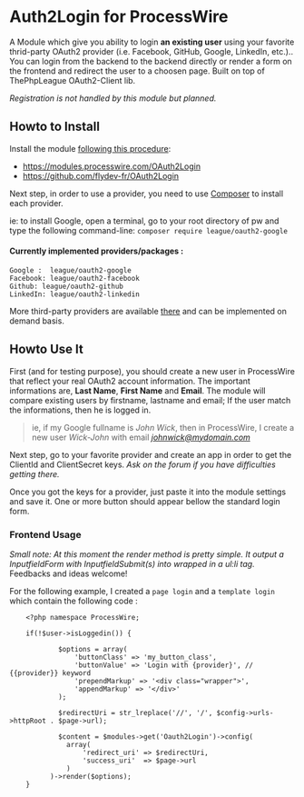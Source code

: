 # Auth2Login for ProcessWire

A Module which give you ability to login **an existing user** using your favorite thrid-party OAuth2 provider (i.e. Facebook, GitHub, Google, LinkedIn, etc.).. 
You can login from the backend to the backend directly or render a form on the frontend and redirect the user to a choosen page.
Built on top of ThePhpLeague OAuth2-Client lib.

*Registration is not handled by this module but planned.*

 
## Howto to Install

Install the module [following this procedure](https://modules.processwire.com/install-uninstall/):

 - https://modules.processwire.com/OAuth2Login
 - https://github.com/flydev-fr/OAuth2Login

Next step, in order to use a provider, you need to use [Composer](https://getcomposer.org/doc/00-intro.md) to install each provider.

ie: to install Google, open a terminal, go to your root directory of pw and type the following command-line: `composer require league/oauth2-google`

#### Currently implemented providers/packages :

    Google :  league/oauth2-google
    Facebook: league/oauth2-facebook
    Github: league/oauth2-github
    LinkedIn: league/oauth2-linkedin


More third-party providers are available [there](http://oauth2-client.thephpleague.com/providers/thirdparty/) and can be implemented on demand basis.


## Howto Use It

First (and for testing purpose), you should create a new user in ProcessWire that reflect your real OAuth2 account information. The important informations are, **Last Name**, **First Name** and **Email**. The module will compare existing users by firstname, lastname and email; If the user match the informations, then he is logged in.

> ie, if my Google fullname is *John Wick*, then in ProcessWire, I
> create a new user  *Wick-John*  with email  *johnwick@mydomain.com*

Next step, go to your favorite provider and create an app in order to get the ClientId and ClientSecret keys. *Ask on the forum if you have difficulties getting there.*

Once you got the keys for a provider, just paste it into the module settings and save it. One or more button should appear bellow the standard login form. 


### Frontend Usage
*Small note: At this moment the render method is pretty simple. It output a InputfieldForm with InputfieldSubmit(s) into wrapped in a ul:li tag.* Feedbacks and ideas welcome!

For the following example, I created a `page login` and a `template login` which contain the following code :

```
    <?php namespace ProcessWire;

	if(!$user->isLoggedin()) {

		    $options = array(
		        'buttonClass' => 'my_button_class',
		        'buttonValue' => 'Login with {provider}', // {{provider}} keyword
		        'prependMarkup' => '<div class="wrapper">',
		        'appendMarkup' => '</div>'
		    );

		    $redirectUri = str_lreplace('//', '/', $config->urls->httpRoot . $page->url);

		    $content = $modules->get('Oauth2Login')->config(
	          array(
	              'redirect_uri' => $redirectUri,
	              'success_uri'  => $page->url
	          )
	      )->render($options);
	}
```
  


